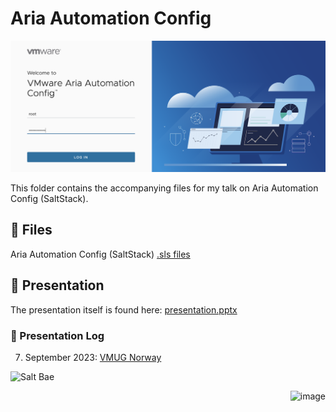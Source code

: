 # Aria Automation Config

![Aria Automation Config Login Screen](assets/aac.png)

This folder contains the accompanying files for my talk on Aria Automation Config (SaltStack).

## 🎁 Files

Aria Automation Config (SaltStack) [.sls files](sls/)

## 📜 Presentation

The presentation itself is found here: [presentation.pptx](presentation/presentation.pptx)

### 🧾 Presentation Log

07. September 2023: [VMUG Norway](https://vmug.no/)

![Salt Bae](assets/saltbae.gif)

<img align="right" src="assets/saltbae.gif" alt="image" />
